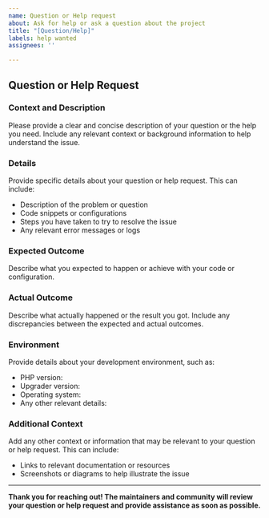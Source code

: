 ```yaml
---
name: Question or Help request
about: Ask for help or ask a question about the project
title: "[Question/Help]"
labels: help wanted
assignees: ''

---
```


## Question or Help Request

### Context and Description

Please provide a clear and concise description of your question or the help you need. Include any relevant context or
background information to help understand the issue.

### Details

Provide specific details about your question or help request. This can include:

- Description of the problem or question
- Code snippets or configurations
- Steps you have taken to try to resolve the issue
- Any relevant error messages or logs

### Expected Outcome

Describe what you expected to happen or achieve with your code or configuration.

### Actual Outcome

Describe what actually happened or the result you got. Include any discrepancies between the expected and actual
outcomes.

### Environment

Provide details about your development environment, such as:

- PHP version:
- Upgrader version:
- Operating system:
- Any other relevant details:

### Additional Context

Add any other context or information that may be relevant to your question or help request. This can include:

- Links to relevant documentation or resources
- Screenshots or diagrams to help illustrate the issue

---

**Thank you for reaching out! The maintainers and community will review your question or help request and provide
assistance as soon as possible.**
